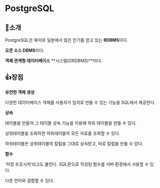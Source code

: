 # PostgreSQL

## 📌소개

PostgreSQL은 북미와 일본에서 많은 인기를 얻고 있는 **RDBMS**이다. 

**오픈 소스 DBMS**이다. 

**객체 관계형 데이터베이스** **시스템(ORDBMS)**이다. 

## 👍장점

**유연한 객체 생성**

다양한 데이터베이스 객체를 사용자가 임의로 만들 수 있는 기능을 SQL에서 제공한다. 

**상속**

테이블을 만들어 그 테이블 상속 기능을 이용해 하위 테이블을 만들 수 있다. 

상위테이블을 조회하면 하위테이블의 모든 자료를 조회할 수 있다. 

하위테이블은 상위테이블의 칼럼을 그대로 상속받고, 따로 칼럼을 만들 수 있다.

**함수**

‘저장 프로시저’라고도 불린다. SQL문으로 작성된 함수를 서버 환경에서 사용할 수 있다. 

다른 언어와 결합할 수 있다.
